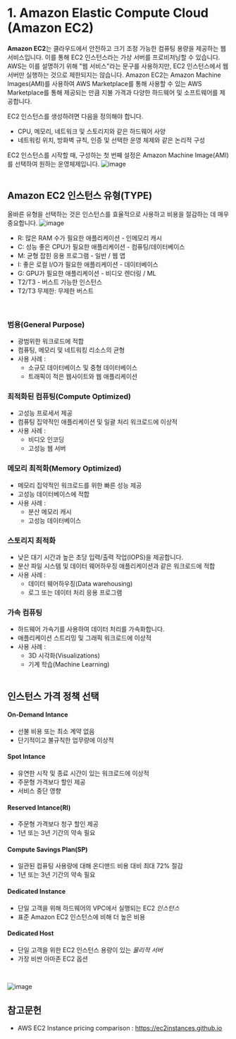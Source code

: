 # 1. Amazon Elastic Compute Cloud (Amazon EC2)

**Amazon EC2**는 클라우드에서 안전하고 크기 조정 가능한 컴퓨팅 용량을 제공하는 웹 서비스입니다. 이를 통해 EC2 인스턴스라는 가상 서버를 프로비저닝할 수 있습니다. AWS는 이를 설명하기 위해 "웹 서비스"라는 문구를 사용하지만, EC2 인스턴스에서 웹 서버만 실행하는 것으로 제한되지는 않습니다.
Amazon EC2는 Amazon Machine Images(AMI)를 사용하여 AWS Marketplace를 통해 사용할 수 있는 AWS Marketplace를 통해 제공되는 만큼 지불 가격과 다양한 하드웨어 및 소프트웨어를 제공합니다.

EC2 인스턴스를 생성하려면 다음을 정의해야 합니다.
* CPU, 메모리, 네트워크 및 스토리지와 같은 하드웨어 사양
* 네트워킹 위치, 방화벽 규칙, 인증 및 선택한 운영 체제와 같은 논리적 구성

EC2 인스턴스를 시작할 때, 구성하는 첫 번째 설정은 Amazon Machine Image(AMI)를 선택하여 원하는 운영체제입니다.
![image](https://github.com/user-attachments/assets/156a6fa9-b516-4de6-a800-5ec3e7a7e4de)
</br></br>

## Amazon EC2 인스턴스 유형(TYPE)
올바른 유형을 선택하는 것은 인스턴스를 효율적으로 사용하고 비용을 절감하는 데 매우 중요합니다.
![image](https://github.com/user-attachments/assets/361e09ef-2633-4e92-8835-2b24ef343c18)

- R: 많은 RAM 수가 필요한 애플리케이션 - 인메모리 캐시
- C: 성능 좋은 CPU가 필요한 애플리케이션 - 컴퓨팅/데이터베이스
- M: 균형 잡힌 응용 프로그램 - 일반 / 웹 앱
- I: 좋은 로컬 I/O가 필요한 애플리케이션 - 데이터베이스
- G: GPU가 필요한 애플리케이션 - 비디오 렌더링 / ML
- T2/T3 - 버스트 가능한 인스턴스
- T2/T3 무제한: 무제한 버스트
</br>

### 범용(General Purpose)
- 광범위한 워크로드에 적합
- 컴퓨팅, 메모리 및 네트워킹 리소스의 균형
- 사용 사례 :
  - 소규모 데이터베이스 및 중형 데이터베이스
  - 트래픽이 적은 웹사이트와 웹 애플리케이션

### 최적화된 컴퓨팅(Compute Optimized)
- 고성능 프로세서 제공
- 컴퓨팅 집약적인 애플리케이션 및 일괄 처리 워크로드에 이상적
- 사용 사례 :
  - 비디오 인코딩
  - 고성능 웹 서버

### 메모리 최적화(Memory Optimized)
- 메모리 집약적인 워크로드를 위한 빠른 성능 제공
- 고성능 데이터베이스에 적합
- 사용 사례 :
  - 분산 메모리 캐시
  - 고성능 데이터베이스

### 스토리지 최적화
- 낮은 대기 시간과 높은 초당 입력/출력 작업(IOPS)을 제공합니다.
- 분산 파일 시스템 및 데이터 웨어하우징 애플리케이션과 같은 워크로드에 적합
- 사용 사례 :
  - 데이터 웨어하우징(Data warehousing)
  - 로그 또는 데이터 처리 응용 프로그램

### 가속 컴퓨팅
- 하드웨어 가속기를 사용하여 데이터 처리를 가속화합니다.
- 애플리케이션 스트리밍 및 그래픽 워크로드에 이상적
- 사용 사례 :
  - 3D 시각화(Visualizations)
  - 기계 학습(Machine Learning)
</br></br>

## 인스턴스 가격 정책 선택

#### On-Demand Intance
* 선불 비용 또는 최소 계약 없음
* 단기적이고 불규칙한 업무량에 이상적

#### Spot Intance
* 유연한 시작 및 종료 시간이 있는 워크로드에 이상적
* 주문형 가격보다 할인 제공
* 서비스 중단 영향

#### Reserved Intance(RI)
* 주문형 가격보다 청구 할인 제공
* 1년 또는 3년 기간의 약속 필요

#### Compute Savings Plan(SP)
* 일관된 컴퓨팅 사용량에 대해 온디맨드 비용 대비 최대 72% 절감
* 1년 또는 3년 기간의 약속 필요

#### Dedicated Instance
* 단일 고객을 위해 하드웨어의 VPC에서 실행되는 EC2 *인스턴스*
* 표준 Amazon EC2 인스턴스에 비해 더 높은 비용

#### Dedicated Host
* 단일 고객을 위한 EC2 인스턴스 용량이 있는 *물리적 서버*
* 가장 비싼 아마존 EC2 옵션
</br>

![image](https://github.com/user-attachments/assets/5620e4a5-28bc-4c1d-968b-33f30191aa2d)


## 참고문헌
* AWS EC2 Instance pricing comparison : https://ec2instances.github.io
